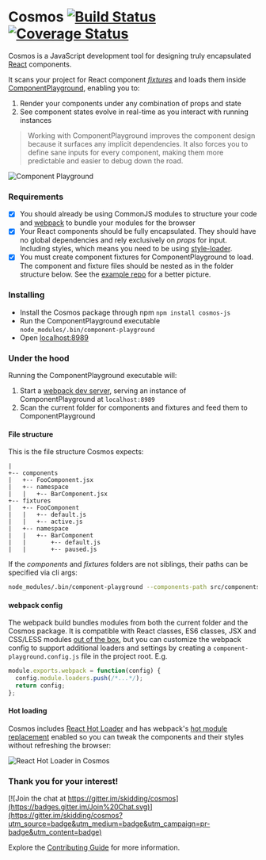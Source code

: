 # Cosmos [![Build Status](https://travis-ci.org/skidding/cosmos.svg?branch=master)](https://travis-ci.org/skidding/cosmos) [![Coverage Status](https://coveralls.io/repos/skidding/cosmos/badge.svg?branch=master)](https://coveralls.io/r/skidding/cosmos?branch=master)

Cosmos is a JavaScript development tool for designing truly encapsulated
[React](http://facebook.github.io/react/) components.

It scans your project for React component
[_fixtures_](http://en.wikipedia.org/wiki/Test_fixture) and loads them inside [ComponentPlayground](https://github.com/skidding/react-component-playground),
enabling you to:

1. Render your components under any combination of props and state
2. See component states evolve in real-time as you interact with running
instances

> Working with ComponentPlayground improves the component design because it
surfaces any implicit dependencies. It also forces you to define sane inputs
for every component, making them more predictable and easier to debug down the
road.

![Component Playground](https://cloud.githubusercontent.com/assets/250750/7670876/dd2be808-fcbe-11e4-8c46-ca37f5b1424a.gif)

### Requirements

- [x] You should already be using CommonJS modules to structure your code and
[webpack](http://webpack.github.io/) to bundle your modules for the browser
- [x] Your React components should be fully encapsulated. They should have no
global dependencies and rely exclusively on _props_ for input. Including styles,
which means you need to be using
[style-loader](https://github.com/webpack/style-loader).
- [x] You must create component fixtures for ComponentPlayground to load. The
component and fixture files should be nested as in the folder structure below.
See the [example repo](https://github.com/skidding/cosmos-example) for a better
picture.

### Installing

- Install the Cosmos package through npm `npm install cosmos-js`
- Run the ComponentPlayground executable `node_modules/.bin/component-playground`
- Open [localhost:8989](http://localhost:8989)

### Under the hood

Running the ComponentPlayground executable will:

1. Start a [webpack dev server](http://webpack.github.io/docs/webpack-dev-server.html),
serving an instance of ComponentPlayground at `localhost:8989`
2. Scan the current folder for components and fixtures and feed them to
ComponentPlayground

#### File structure

This is the file structure Cosmos expects:
```
|
+-- components
|   +-- FooComponent.jsx
|   +-- namespace
|   |   +-- BarComponent.jsx
+-- fixtures
|   +-- FooComponent
|   |   +-- default.js
|   |   +-- active.js
|   +-- namespace
|   |   +-- BarComponent
|   |       +-- default.js
|   |       +-- paused.js
```

If the _components_ and _fixtures_ folders are not siblings, their paths can be
specified via cli args:

```bash
node_modules/.bin/component-playground --components-path src/components --fixtures-path tests/fixtures
```

#### webpack config

The webpack build bundles modules from both the current folder and the Cosmos
package. It is compatible with React classes, ES6 classes, JSX and CSS/LESS
modules [out of the box](component-playground/config.js#L27-L68), but you can
customize the webpack config to support additional loaders and settings by
creating a `component-playground.config.js` file in the project root. E.g.

```js
module.exports.webpack = function(config) {
  config.module.loaders.push(/*...*/);
  return config;
};
```

#### Hot loading

Cosmos includes [React Hot Loader](http://gaearon.github.io/react-hot-loader/)
and has webpack's [hot module replacement](http://webpack.github.io/docs/hot-module-replacement.html)
enabled so you can tweak the components and their styles without refreshing the
browser:

![React Hot Loader in Cosmos](https://cloud.githubusercontent.com/assets/250750/7526576/5c725b16-f51b-11e4-95ef-312c6fd7bcc7.gif)

### Thank you for your interest!

[![Join the chat at https://gitter.im/skidding/cosmos](https://badges.gitter.im/Join%20Chat.svg)](https://gitter.im/skidding/cosmos?utm_source=badge&utm_medium=badge&utm_campaign=pr-badge&utm_content=badge)

Explore the [Contributing Guide](CONTRIBUTING.md) for more information.
